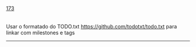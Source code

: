 [173](https://github.com/guilhermeprokisch/ideias/issues/173) 
###### 

Usar o formatado do TODO.txt https://github.com/todotxt/todo.txt para linkar com milestones e tags



-------------------------------------------------------------------------------

